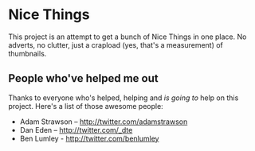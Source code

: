 # Nice Things

This project is an attempt to get a bunch of Nice Things in one place. No adverts, no clutter, just a crapload (yes, that's a measurement) of thumbnails.

## People who've helped me out

Thanks to everyone who's helped, helping and *is going to* help on this project. Here's a list of those awesome people:

- Adam Strawson – http://twitter.com/adamstrawson
- Dan Eden – http://twitter.com/_dte
- Ben Lumley - http://twitter.com/benlumley
